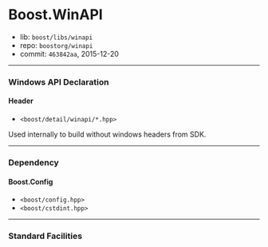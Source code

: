 # Boost.WinAPI

* lib: `boost/libs/winapi`
* repo: `boostorg/winapi`
* commit: `463842aa`, 2015-12-20

------
### Windows API Declaration

#### Header

* `<boost/detail/winapi/*.hpp>`

Used internally to build without windows headers from SDK.

------
### Dependency

#### Boost.Config

* `<boost/config.hpp>`
* `<boost/cstdint.hpp>`

------
### Standard Facilities

